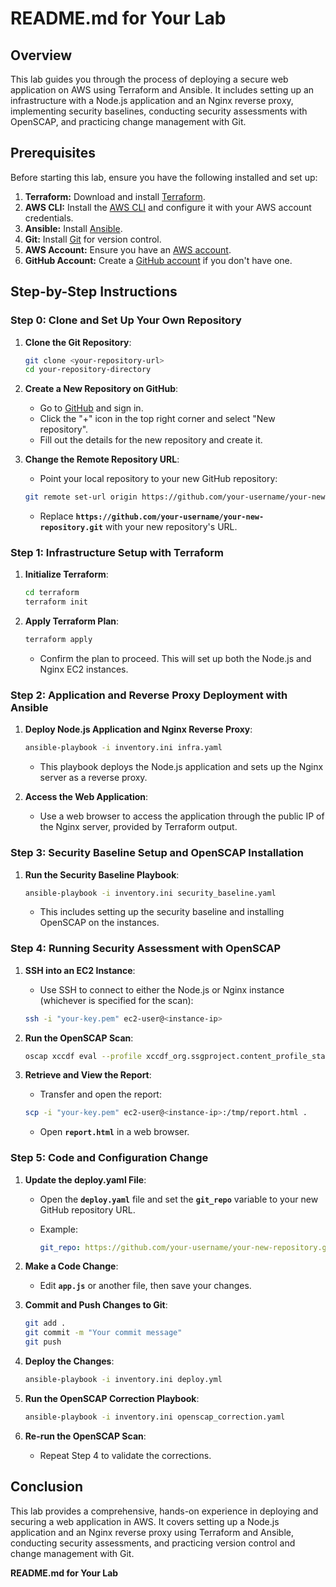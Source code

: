 # **README.md for Your Lab**

## **Overview**

This lab guides you through the process of deploying a secure web application on AWS using Terraform and Ansible. It includes setting up an infrastructure with a Node.js application and an Nginx reverse proxy, implementing security baselines, conducting security assessments with OpenSCAP, and practicing change management with Git.

## **Prerequisites**

Before starting this lab, ensure you have the following installed and set up:

1. **Terraform:** Download and install [Terraform](https://www.terraform.io/downloads).
2. **AWS CLI:** Install the [AWS CLI](https://aws.amazon.com/cli/) and configure it with your AWS account credentials.
3. **Ansible:** Install [Ansible](https://docs.ansible.com/ansible/latest/installation_guide/index.html).
4. **Git:** Install [Git](https://git-scm.com/downloads) for version control.
5. **AWS Account:** Ensure you have an [AWS account](https://aws.amazon.com/free/).
6. **GitHub Account:** Create a [GitHub account](https://github.com/) if you don't have one.

## **Step-by-Step Instructions**

### **Step 0: Clone and Set Up Your Own Repository**

1. **Clone the Git Repository**:
    
    ```bash
    git clone <your-repository-url>
    cd your-repository-directory
    ```
    
2. **Create a New Repository on GitHub**:
    - Go to [GitHub](https://github.com/) and sign in.
    - Click the "+" icon in the top right corner and select "New repository".
    - Fill out the details for the new repository and create it.
3. **Change the Remote Repository URL**:
    - Point your local repository to your new GitHub repository:
    
    ```bash
    git remote set-url origin https://github.com/your-username/your-new-repository.git
    ```
    
    - Replace **`https://github.com/your-username/your-new-repository.git`** with your new repository's URL.

### **Step 1: Infrastructure Setup with Terraform**

1. **Initialize Terraform**:
    
    ```bash
    cd terraform
    terraform init
    ```
    
2. **Apply Terraform Plan**:
    
    ```bash
    terraform apply
    ```
    
    - Confirm the plan to proceed. This will set up both the Node.js and Nginx EC2 instances.

### **Step 2: Application and Reverse Proxy Deployment with Ansible**

1. **Deploy Node.js Application and Nginx Reverse Proxy**:
    
    ```bash
    ansible-playbook -i inventory.ini infra.yaml
    ```
    
    - This playbook deploys the Node.js application and sets up the Nginx server as a reverse proxy.
2. **Access the Web Application**:
    - Use a web browser to access the application through the public IP of the Nginx server, provided by Terraform output.

### **Step 3: Security Baseline Setup and OpenSCAP Installation**

1. **Run the Security Baseline Playbook**:
    
    ```bash
    ansible-playbook -i inventory.ini security_baseline.yaml
    ```
    
    - This includes setting up the security baseline and installing OpenSCAP on the instances.

### **Step 4: Running Security Assessment with OpenSCAP**

1. **SSH into an EC2 Instance**:
    - Use SSH to connect to either the Node.js or Nginx instance (whichever is specified for the scan):
    
    ```bash
    ssh -i "your-key.pem" ec2-user@<instance-ip>
    ```
    
2. **Run the OpenSCAP Scan**:
    
    ```bash
    oscap xccdf eval --profile xccdf_org.ssgproject.content_profile_standard --report /tmp/report.html /usr/share/xml/scap/ssg/content/ssg-amzn2-ds.xml
    ```
    
3. **Retrieve and View the Report**:
    - Transfer and open the report:
    
    ```bash
    scp -i "your-key.pem" ec2-user@<instance-ip>:/tmp/report.html .
    ```
    
    - Open **`report.html`** in a web browser.

### **Step 5: Code and Configuration Change**

1. **Update the deploy.yaml File**:
    - Open the **`deploy.yaml`** file and set the **`git_repo`** variable to your new GitHub repository URL.
    - Example:
        
        ```yaml
        git_repo: https://github.com/your-username/your-new-repository.git
        ```
        
2. **Make a Code Change**:
    - Edit **`app.js`** or another file, then save your changes.
3. **Commit and Push Changes to Git**:
    
    ```bash
    git add .
    git commit -m "Your commit message"
    git push
    ```
    
4. **Deploy the Changes**:
    
    ```bash
    ansible-playbook -i inventory.ini deploy.yml
    ```
    
5. **Run the OpenSCAP Correction Playbook**:
    
    ```bash
    ansible-playbook -i inventory.ini openscap_correction.yaml
    ```
    
6. **Re-run the OpenSCAP Scan**:
    - Repeat Step 4 to validate the corrections.

## **Conclusion**

This lab provides a comprehensive, hands-on experience in deploying and securing a web application in AWS. It covers setting up a Node.js application and an Nginx reverse proxy using Terraform and Ansible, conducting security assessments, and practicing version control and change management with Git.

**README.md for Your Lab**
